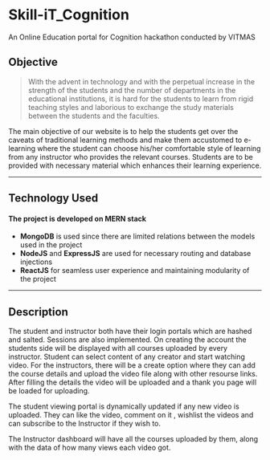 # Skill-iT_Cognition
An Online Education portal for Cognition hackathon conducted by VITMAS

<!-- explaining the objective of the project, technology used and brief description about the project -->
## Objective

> With the advent in technology and with the perpetual increase in the strength of the students and the number of departments in the educational institutions, it is hard for the students to learn from rigid teaching styles and laborious to exchange the study materials between the students and the faculties.

The main objective of our website is to help the students get over the caveats of traditional learning methods and make them accustomed to e-learning where the student can choose his/her comfortable style of learning from any instructor who provides the relevant courses. Students are to be provided with necessary material which enhances their learning experience.

***

## Technology Used

#### The project is developed on MERN stack
- **MongoDB** is used since there are limited relations between the models used in the project
- **NodeJS** and **ExpressJS** are used for necessary routing and database injections
- **ReactJS** for seamless user experience and maintaining modularity of the project 

***

## Description

The student and instructor both have their login portals which are hashed and salted. Sessions are also implemented.
On creating the account the students side will be displayed with all courses uploaded by every instructor.
Student can select content of any  creator and start watching video.
For the instructors, there will be a create option where they can add the course details and upload the video file along with other resourse links. After filling the details the video will be uploaded and a thank you page will be loaded for uploading.

The student viewing portal is dynamically updated if any new video is uploaded. They can like the video, comment on it , wishlist the videos and can subscribe
to the Instructor if they wish to.

The Instructor dashboard will have all the courses uploaded by them, along with the data of how many views each video got.
